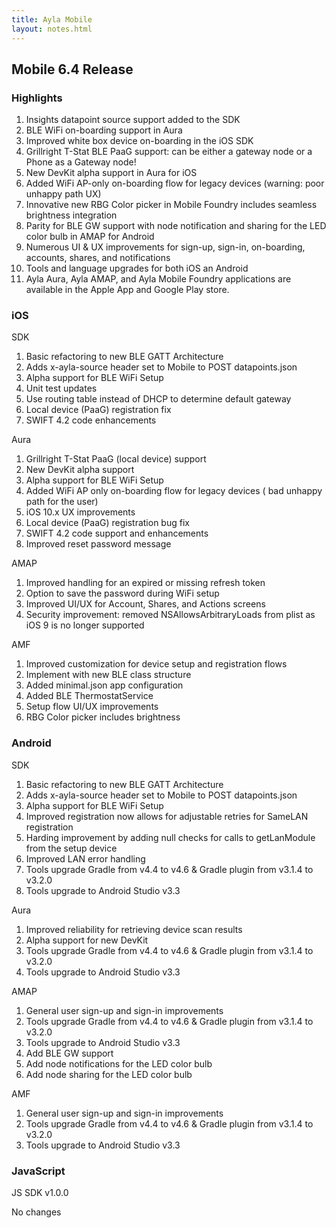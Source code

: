 ```yaml
---
title: Ayla Mobile
layout: notes.html
---
```


## Mobile 6.4 Release

### Highlights

1. Insights datapoint source support added to the SDK
1. BLE WiFi on-boarding support in Aura
1. Improved white box device on-boarding in the iOS SDK
1. Grillright T-Stat BLE PaaG support: can be either a gateway node or a Phone as a Gateway node!
1. New DevKit alpha support in Aura for iOS
1. Added WiFi AP-only on-boarding flow for legacy devices (warning: poor unhappy path UX)
1. Innovative new RBG Color picker in Mobile Foundry includes seamless brightness integration
1. Parity for BLE GW support with node notification and sharing for the LED color bulb in AMAP for Android
1. Numerous UI & UX improvements for sign-up, sign-in, on-boarding, accounts, shares, and notifications
1. Tools and language upgrades for both iOS an Android
1. Ayla Aura, Ayla AMAP, and Ayla Mobile Foundry applications are available in the Apple App and Google Play store.

### iOS

SDK

1. Basic refactoring to new BLE GATT Architecture
1. Adds x-ayla-source header set to Mobile to POST datapoints.json
1. Alpha support for BLE WiFi Setup
1. Unit test updates
1. Use routing table instead of DHCP to determine default gateway
1. Local device (PaaG) registration fix
1. SWIFT 4.2 code enhancements

Aura

1. Grillright T-Stat PaaG (local device) support
1. New DevKit alpha support
1. Alpha support for BLE WiFi Setup
1. Added WiFi AP only on-boarding flow for legacy devices ( bad unhappy path for the user)
1. iOS 10.x UX improvements
1. Local device (PaaG) registration bug fix
1. SWIFT 4.2 code support and enhancements
1. Improved reset password message

AMAP

1. Improved handling for an expired or missing refresh token
1. Option to save the password during WiFi setup
1. Improved UI/UX for Account, Shares, and Actions screens
1. Security improvement: removed NSAllowsArbitraryLoads from plist as iOS 9 is no longer supported

AMF

1. Improved customization for device setup and registration flows
1. Implement with new BLE class structure
1. Added minimal.json app configuration
1. Added BLE ThermostatService
1. Setup flow UI/UX improvements
1. RBG Color picker includes brightness
 
### Android

SDK

1. Basic refactoring to new BLE GATT Architecture
1. Adds x-ayla-source header set to Mobile to POST datapoints.json
1. Alpha support for BLE WiFi Setup
1. Improved registration now allows for adjustable retries for SameLAN registration
1. Harding improvement by adding null checks for calls to getLanModule from the setup device
1. Improved LAN error handling
1. Tools upgrade Gradle from v4.4 to v4.6 & Gradle plugin from v3.1.4 to v3.2.0
1. Tools upgrade to Android Studio v3.3

Aura

1. Improved reliability for retrieving device scan results
1. Alpha support for new DevKit
1. Tools upgrade Gradle from v4.4 to v4.6 & Gradle plugin from v3.1.4 to v3.2.0
1. Tools upgrade to Android Studio v3.3

AMAP

1. General user sign-up and sign-in improvements
1. Tools upgrade Gradle from v4.4 to v4.6 & Gradle plugin from v3.1.4 to v3.2.0
1. Tools upgrade to Android Studio v3.3
1. Add BLE GW support
1. Add node notifications for the LED color bulb
1. Add node sharing for the LED color bulb

AMF

1. General user sign-up and sign-in improvements
1. Tools upgrade Gradle from v4.4 to v4.6 & Gradle plugin from v3.1.4 to v3.2.0
1. Tools upgrade to Android Studio v3.3 

### JavaScript

JS SDK v1.0.0

No changes